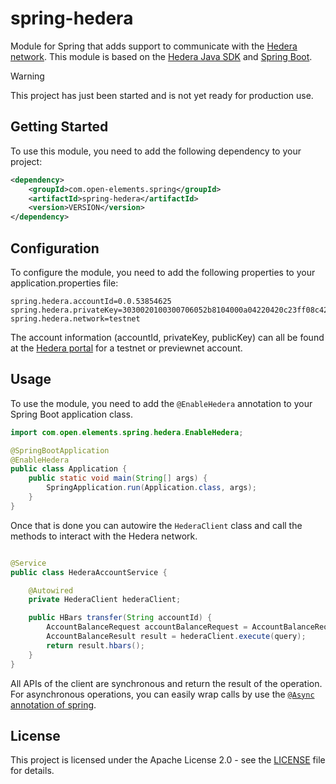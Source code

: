 # spring-hedera
Module for Spring that adds support to communicate with the [Hedera network](https://hedera.com). 
This module is based on the [Hedera Java SDK](https://github.com/hashgraph/hedera-sdk-java) and [Spring Boot](https://spring.io/projects/spring-boot).

> [!WARNING]  
> This project has just been started and is not yet ready for production use.

## Getting Started

To use this module, you need to add the following dependency to your project:

```xml 
<dependency>
    <groupId>com.open-elements.spring</groupId>
    <artifactId>spring-hedera</artifactId>
    <version>VERSION</version> 
</dependency>
```

## Configuration

To configure the module, you need to add the following properties to your application.properties file:

```properties
spring.hedera.accountId=0.0.53854625
spring.hedera.privateKey=3030020100300706052b8104000a04220420c23ff08c429aa5a1d80bb300f436dd89adc5a4aa9a4544d7f3b00b2045c6cc37
spring.hedera.network=testnet
```

The account information (accountId, privateKey, publicKey) can all be found at the
[Hedera portal](https://portal.hedera.com/) for a testnet or previewnet account.

## Usage

To use the module, you need to add the `@EnableHedera` annotation to your Spring Boot application class.

```java
import com.open.elements.spring.hedera.EnableHedera;

@SpringBootApplication
@EnableHedera
public class Application {
    public static void main(String[] args) {
        SpringApplication.run(Application.class, args);
    }
}
```
 
Once that is done you can autowire the `HederaClient` class and call the methods to interact with the Hedera network.

```java

@Service
public class HederaAccountService {

    @Autowired
    private HederaClient hederaClient;

    public HBars transfer(String accountId) {
        AccountBalanceRequest accountBalanceRequest = AccountBalanceRequest.of("0.0.2237621");
        AccountBalanceResult result = hederaClient.execute(query);
        return result.hbars();
    }
}
```

All APIs of the client are synchronous and return the result of the operation. For asynchronous operations, you can
easily wrap calls by use the [`@Async` annotation of spring](https://spring.io/guides/gs/async-method).

## License

This project is licensed under the Apache License 2.0 - see the [LICENSE](LICENSE) file for details.
